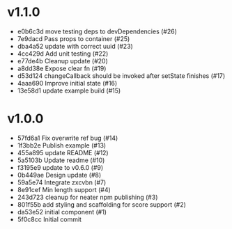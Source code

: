 # v1.1.0
* e0b6c3d move testing deps to devDependencies (#26)
* 7e9dacd Pass props to container (#25)
* dba4a52 update with correct uuid (#23)
* 4cc429d Add unit testing (#22)
* e77de4b Cleanup update (#20)
* a8dd38e Expose clear fn (#19)
* d53d124 changeCallback should be invoked after setState finishes (#17)
* 4aaa690 Improve initial state (#16)
* 13e58d1 update example build (#15)

# v1.0.0
* 57fd6a1 Fix overwrite ref bug (#14)
* 1f3bb2e Publish example (#13)
* 455a895 update README (#12)
* 5a5103b Update readme (#10)
* f3195e9 update to v0.6.0 (#9)
* 0b449ae Design update (#8)
* 59a5e74 Integrate zxcvbn (#7)
* 8e91cef Min length support (#4)
* 243d723 cleanup for neater npm publishing (#3)
* 801f55b add styling and scaffolding for score support (#2)
* da53e52 initial component (#1)
* 5f0c8cc Initial commit
